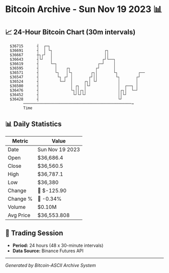 # Bitcoin Archive - Sun Nov 19 2023 📊

## 📈 24-Hour Bitcoin Chart (30m intervals)

```
  $36715      ┤  ┌─┐                                           
  $36691      ┤  │ └┐                       ┌┐                 
  $36667      ┼┐┌┘  │                       ││                 
  $36643      ┤└┘   │                      ┌┘└──┐              
  $36619      ┤     └─┐                  ┌─┘    │              
  $36595      ┤       │    ┌┐           ┌┘      │              
  $36571      ┤       └┐   │└┐        ┌┐│       └┐         ┌── 
  $36547      ┤        └┐ ┌┘ │       ┌┘││        └┐       ┌┘   
  $36524      ┤         └─┘  │     ┌┐│ └┘         │       │    
  $36500      ┤              │ ┌┐  │└┘            │  ┌──┐ │    
  $36476      ┤              └┐││┌┐│              │┌┐│  └─┘    
  $36452      ┤               └┘└┘└┘              ││└┘         
  $36428      ┤                                   └┘           
        ────────────────────────────────────────────────→
        Time
```

## 📊 Daily Statistics

| Metric | Value |
|--------|-------|
| Date | Sun Nov 19 2023 |
| Open | $36,686.4 |
| Close | $36,560.5 |
| High | $36,787.1 |
| Low | $36,380 |
| Change | 🔴 $-125.90 |
| Change % | 🔴 -0.34% |
| Volume | $0.10M |
| Avg Price | $36,553.808 |

## 📅 Trading Session

- **Period:** 24 hours (48 x 30-minute intervals)
- **Data Source:** Binance Futures API

---
*Generated by Bitcoin-ASCII Archive System*
